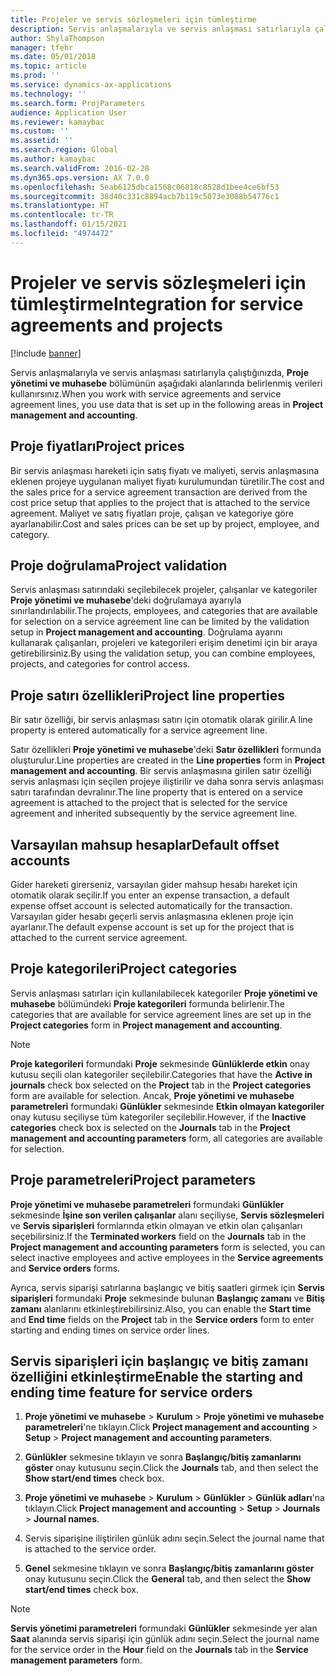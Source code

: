```yaml
---
title: Projeler ve servis sözleşmeleri için tümleştirme
description: Servis anlaşmalarıyla ve servis anlaşması satırlarıyla çalıştığınızda, Proje yönetimi ve muhasebe bölümünün aşağıdaki alanlarında belirlenmiş verileri kullanırsınız.
author: ShylaThompson
manager: tfehr
ms.date: 05/01/2018
ms.topic: article
ms.prod: ''
ms.service: dynamics-ax-applications
ms.technology: ''
ms.search.form: ProjParameters
audience: Application User
ms.reviewer: kamaybac
ms.custom: ''
ms.assetid: ''
ms.search.region: Global
ms.author: kamaybac
ms.search.validFrom: 2016-02-28
ms.dyn365.ops.version: AX 7.0.0
ms.openlocfilehash: 5eab6125dbca1568c06818c8528d1bee4ce6bf53
ms.sourcegitcommit: 38d40c331c8894acb7b119c5073e3088b54776c1
ms.translationtype: HT
ms.contentlocale: tr-TR
ms.lasthandoff: 01/15/2021
ms.locfileid: "4974472"
---
```

# <a name="integration-for-service-agreements-and-projects"></a><span data-ttu-id="1bc99-103">Projeler ve servis sözleşmeleri için tümleştirme</span><span class="sxs-lookup"><span data-stu-id="1bc99-103">Integration for service agreements and projects</span></span> 

[!include [banner](../includes/banner.md)]


<span data-ttu-id="1bc99-104">Servis anlaşmalarıyla ve servis anlaşması satırlarıyla çalıştığınızda, **Proje yönetimi ve muhasebe** bölümünün aşağıdaki alanlarında belirlenmiş verileri kullanırsınız.</span><span class="sxs-lookup"><span data-stu-id="1bc99-104">When you work with service agreements and service agreement lines, you use data that is set up in the following areas in **Project management and accounting**.</span></span>

## <a name="project-prices"></a><span data-ttu-id="1bc99-105">Proje fiyatları</span><span class="sxs-lookup"><span data-stu-id="1bc99-105">Project prices</span></span>

<span data-ttu-id="1bc99-106">Bir servis anlaşması hareketi için satış fiyatı ve maliyeti, servis anlaşmasına eklenen projeye uygulanan maliyet fiyatı kurulumundan türetilir.</span><span class="sxs-lookup"><span data-stu-id="1bc99-106">The cost and the sales price for a service agreement transaction are derived from the cost price setup that applies to the project that is attached to the service agreement.</span></span> <span data-ttu-id="1bc99-107">Maliyet ve satış fiyatları proje, çalışan ve kategoriye göre ayarlanabilir.</span><span class="sxs-lookup"><span data-stu-id="1bc99-107">Cost and sales prices can be set up by project, employee, and category.</span></span> 

## <a name="project-validation"></a><span data-ttu-id="1bc99-108">Proje doğrulama</span><span class="sxs-lookup"><span data-stu-id="1bc99-108">Project validation</span></span>

<span data-ttu-id="1bc99-109">Servis anlaşması satırındaki seçilebilecek projeler, çalışanlar ve kategoriler **Proje yönetimi ve muhasebe**'deki doğrulamaya ayarıyla sınırlandırılabilir.</span><span class="sxs-lookup"><span data-stu-id="1bc99-109">The projects, employees, and categories that are available for selection on a service agreement line can be limited by the validation setup in **Project management and accounting**.</span></span> <span data-ttu-id="1bc99-110">Doğrulama ayarını kullanarak çalışanları, projeleri ve kategorileri erişim denetimi için bir araya getirebilirsiniz.</span><span class="sxs-lookup"><span data-stu-id="1bc99-110">By using the validation setup, you can combine employees, projects, and categories for control access.</span></span> 

## <a name="project-line-properties"></a><span data-ttu-id="1bc99-111">Proje satırı özellikleri</span><span class="sxs-lookup"><span data-stu-id="1bc99-111">Project line properties</span></span>

<span data-ttu-id="1bc99-112">Bir satır özelliği, bir servis anlaşması satırı için otomatik olarak girilir.</span><span class="sxs-lookup"><span data-stu-id="1bc99-112">A line property is entered automatically for a service agreement line.</span></span>

<span data-ttu-id="1bc99-113">Satır özellikleri **Proje yönetimi ve muhasebe**'deki **Satır özellikleri** formunda oluşturulur.</span><span class="sxs-lookup"><span data-stu-id="1bc99-113">Line properties are created in the **Line properties** form in **Project management and accounting**.</span></span> <span data-ttu-id="1bc99-114">Bir servis anlaşmasına girilen satır özelliği servis anlaşması için seçilen projeye iliştirilir ve daha sonra servis anlaşması satırı tarafından devralınır.</span><span class="sxs-lookup"><span data-stu-id="1bc99-114">The line property that is entered on a service agreement is attached to the project that is selected for the service agreement and inherited subsequently by the service agreement line.</span></span> 

## <a name="default-offset-accounts"></a><span data-ttu-id="1bc99-115">Varsayılan mahsup hesaplar</span><span class="sxs-lookup"><span data-stu-id="1bc99-115">Default offset accounts</span></span>

<span data-ttu-id="1bc99-116">Gider hareketi girerseniz, varsayılan gider mahsup hesabı hareket için otomatik olarak seçilir.</span><span class="sxs-lookup"><span data-stu-id="1bc99-116">If you enter an expense transaction, a default expense offset account is selected automatically for the transaction.</span></span> <span data-ttu-id="1bc99-117">Varsayılan gider hesabı geçerli servis anlaşmasına eklenen proje için ayarlanır.</span><span class="sxs-lookup"><span data-stu-id="1bc99-117">The default expense account is set up for the project that is attached to the current service agreement.</span></span>

## <a name="project-categories"></a><span data-ttu-id="1bc99-118">Proje kategorileri</span><span class="sxs-lookup"><span data-stu-id="1bc99-118">Project categories</span></span>

<span data-ttu-id="1bc99-119">Servis anlaşması satırları için kullanılabilecek kategoriler **Proje yönetimi ve muhasebe** bölümündeki **Proje kategorileri** formunda belirlenir.</span><span class="sxs-lookup"><span data-stu-id="1bc99-119">The categories that are available for service agreement lines are set up in the **Project categories** form in **Project management and accounting**.</span></span> 

> [!NOTE]
> <P><span data-ttu-id="1bc99-120"><STRONG>Proje kategorileri</STRONG> formundaki <STRONG>Proje</STRONG> sekmesinde <STRONG>Günlüklerde etkin</STRONG> onay kutusu seçili olan kategoriler seçilebilir.</span><span class="sxs-lookup"><span data-stu-id="1bc99-120">Categories that have the <STRONG>Active in journals</STRONG> check box selected on the <STRONG>Project</STRONG> tab in the <STRONG>Project categories</STRONG> form are available for selection.</span></span> <span data-ttu-id="1bc99-121">Ancak, <STRONG>Proje yönetimi ve muhasebe parametreleri</STRONG> formundaki <STRONG>Günlükler</STRONG> sekmesinde <STRONG>Etkin olmayan kategoriler</STRONG> onay kutusu seçiliyse tüm kategoriler seçilebilir.</span><span class="sxs-lookup"><span data-stu-id="1bc99-121">However, if the <STRONG>Inactive categories</STRONG> check box is selected on the <STRONG>Journals</STRONG> tab in the <STRONG>Project management and accounting parameters</STRONG> form, all categories are available for selection.</span></span></P>

## <a name="project-parameters"></a><span data-ttu-id="1bc99-122">Proje parametreleri</span><span class="sxs-lookup"><span data-stu-id="1bc99-122">Project parameters</span></span>

<span data-ttu-id="1bc99-123">**Proje yönetimi ve muhasebe parametreleri** formundaki **Günlükler** sekmesinde **İşine son verilen çalışanlar** alanı seçiliyse, **Servis sözleşmeleri** ve **Servis siparişleri** formlarında etkin olmayan ve etkin olan çalışanları seçebilirsiniz.</span><span class="sxs-lookup"><span data-stu-id="1bc99-123">If the **Terminated workers** field on the **Journals** tab in the **Project management and accounting parameters** form is selected, you can select inactive employees and active employees in the **Service agreements** and **Service orders** forms.</span></span>

<span data-ttu-id="1bc99-124">Ayrıca, servis siparişi satırlarına başlangıç ve bitiş saatleri girmek için **Servis siparişleri** formundaki **Proje** sekmesinde bulunan **Başlangıç zamanı** ve **Bitiş zamanı** alanlarını etkinleştirebilirsiniz.</span><span class="sxs-lookup"><span data-stu-id="1bc99-124">Also, you can enable the **Start time** and **End time** fields on the **Project** tab in the **Service orders** form to enter starting and ending times on service order lines.</span></span>

## <a name="enable-the-starting-and-ending-time-feature-for-service-orders"></a><span data-ttu-id="1bc99-125">Servis siparişleri için başlangıç ve bitiş zamanı özelliğini etkinleştirme</span><span class="sxs-lookup"><span data-stu-id="1bc99-125">Enable the starting and ending time feature for service orders</span></span>

1.  <span data-ttu-id="1bc99-126">**Proje yönetimi ve muhasebe** \> **Kurulum** \> **Proje yönetimi ve muhasebe parametreleri**'ne tıklayın.</span><span class="sxs-lookup"><span data-stu-id="1bc99-126">Click **Project management and accounting** \> **Setup** \> **Project management and accounting parameters**.</span></span>

2.  <span data-ttu-id="1bc99-127">**Günlükler** sekmesine tıklayın ve sonra **Başlangıç/bitiş zamanlarını göster** onay kutusunu seçin.</span><span class="sxs-lookup"><span data-stu-id="1bc99-127">Click the **Journals** tab, and then select the **Show start/end times** check box.</span></span>

3.  <span data-ttu-id="1bc99-128">**Proje yönetimi ve muhasebe** \> **Kurulum** \> **Günlükler** \> **Günlük adları**'na tıklayın.</span><span class="sxs-lookup"><span data-stu-id="1bc99-128">Click **Project management and accounting** \> **Setup** \> **Journals** \> **Journal names**.</span></span>

4.  <span data-ttu-id="1bc99-129">Servis siparişine iliştirilen günlük adını seçin.</span><span class="sxs-lookup"><span data-stu-id="1bc99-129">Select the journal name that is attached to the service order.</span></span>

5.  <span data-ttu-id="1bc99-130">**Genel** sekmesine tıklayın ve sonra **Başlangıç/bitiş zamanlarını göster** onay kutusunu seçin.</span><span class="sxs-lookup"><span data-stu-id="1bc99-130">Click the **General** tab, and then select the **Show start/end times** check box.</span></span>


> [!NOTE]
> <P><span data-ttu-id="1bc99-131"><STRONG>Servis yönetimi parametreleri</STRONG> formundaki <STRONG>Günlükler</STRONG> sekmesinde yer alan <STRONG>Saat</STRONG> alanında servis siparişi için günlük adını seçin.</span><span class="sxs-lookup"><span data-stu-id="1bc99-131">Select the journal name for the service order in the <STRONG>Hour</STRONG> field on the <STRONG>Journals</STRONG> tab in the <STRONG>Service management parameters</STRONG> form.</span></span></P>





